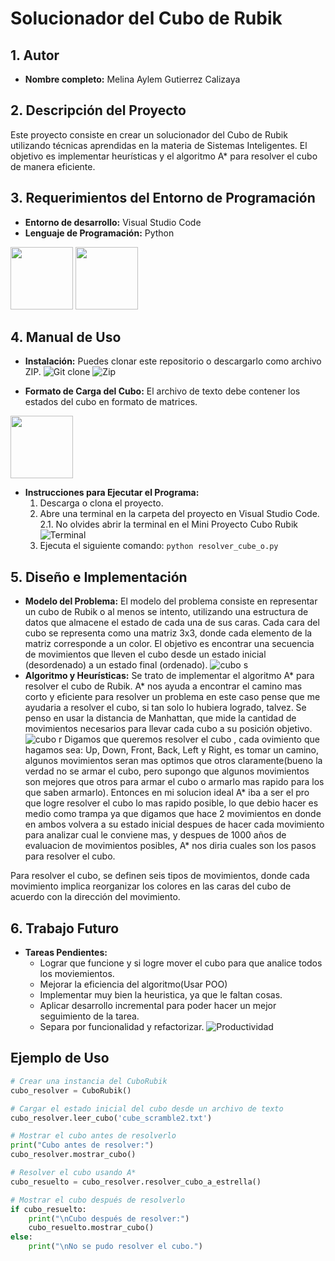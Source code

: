# Solucionador del Cubo de Rubik

## 1. Autor
- **Nombre completo:** Melina Aylem Gutierrez Calizaya

## 2. Descripción del Proyecto
Este proyecto consiste en crear un solucionador del Cubo de Rubik utilizando técnicas aprendidas en la materia de Sistemas Inteligentes. El objetivo es implementar heurísticas y el algoritmo A* para resolver el cubo de manera eficiente.

## 3. Requerimientos del Entorno de Programación
- **Entorno de desarrollo:** Visual Studio Code
- **Lenguaje de Programación:** Python
<img src="/Mini Proyecto Cubo Rubik/src/Python-logo.png" width="100" height="100">
<img src="/Mini Proyecto Cubo Rubik/src/visual-studio-code-icon.webp" width="100" height="100">

## 4. Manual de Uso
- **Instalación:** Puedes clonar este repositorio o descargarlo como archivo ZIP.
![Git clone](/Mini%20Proyecto%20Cubo%20Rubik/src/git_clone.png)
![Zip](/Mini%20Proyecto%20Cubo%20Rubik/src/zip.png)

- **Formato de Carga del Cubo:** El archivo de texto debe contener los estados del cubo en formato de matrices.

<img src="/Mini Proyecto Cubo Rubik/src/formato_cubo.png" width="100" height="100">

- **Instrucciones para Ejecutar el Programa:** 
    1. Descarga o clona el proyecto.
    2. Abre una terminal en la carpeta del proyecto en Visual Studio Code.
        2.1. No olvides abrir la terminal en el Mini Proyecto Cubo Rubik
        ![Terminal](/Mini%20Proyecto%20Cubo%20Rubik/src/terminal.png)
    3. Ejecuta el siguiente comando: `python resolver_cube_o.py`

## 5. Diseño e Implementación
- **Modelo del Problema:**
  El modelo del problema consiste en representar un cubo de Rubik o al menos se intento, utilizando una estructura de datos que almacene el estado de cada una de sus caras. Cada cara del cubo se representa como una matriz 3x3, donde cada elemento de la matriz corresponde a un color. El objetivo es encontrar una secuencia de movimientos que lleven el cubo desde un estado inicial (desordenado) a un estado final (ordenado).
![cubo s](/Mini%20Proyecto%20Cubo%20Rubik/src/cubo_simulador.png)
- **Algoritmo y Heurísticas:**
  Se trato de implementar el algoritmo A* para resolver el cubo de Rubik. A* nos ayuda a encontrar el camino mas corto y eficiente para resolver un problema en este caso pense que me ayudaria a resolver el cubo, si tan solo lo hubiera logrado, talvez. Se penso en usar la distancia de Manhattan, que mide la cantidad de movimientos necesarios para llevar cada cubo a su posición objetivo.
![cubo r](/Mini%20Proyecto%20Cubo%20Rubik/src/cubo_resuelto.png)
  Digamos que queremos resolver el cubo , cada ovimiento que hagamos sea: Up, Down, Front, Back, Left y Right, es tomar un camino, algunos movimientos seran mas optimos que otros claramente(bueno la verdad no se armar el cubo, pero supongo que algunos movimientos son mejores que otros para armar el cubo o armarlo mas rapido para los que saben armarlo). Entonces en mi solucion ideal A* iba a ser el pro que logre resolver el cubo lo mas rapido posible, lo que debio hacer es medio como trampa ya que digamos que hace 2 movimientos en donde en ambos volvera a su estado inicial despues de hacer cada movimiento para analizar cual le conviene mas, y despues de 1000 años de evaluacion de movimientos posibles, A* nos diria cuales son los pasos para resolver el cubo.

Para resolver el cubo, se definen seis tipos de movimientos, donde cada movimiento implica reorganizar los colores en las caras del cubo de acuerdo con la dirección del movimiento.

## 6. Trabajo Futuro
- **Tareas Pendientes:**
  - Lograr que funcione y si logre mover el cubo para que analice todos los moviemientos.
  - Mejorar la eficiencia del algoritmo(Usar POO)
  - Implementar muy bien la heuristica, ya que le faltan cosas.
  - Aplicar desarrollo incremental para poder hacer un mejor seguimiento de la tarea.
  - Separa por funcionalidad y refactorizar.
  ![Productividad](/Mini%20Proyecto%20Cubo%20Rubik/src/productividad.webp)

## Ejemplo de Uso
```python
# Crear una instancia del CuboRubik
cubo_resolver = CuboRubik()

# Cargar el estado inicial del cubo desde un archivo de texto
cubo_resolver.leer_cubo('cube_scramble2.txt')

# Mostrar el cubo antes de resolverlo
print("Cubo antes de resolver:")
cubo_resolver.mostrar_cubo()

# Resolver el cubo usando A*
cubo_resuelto = cubo_resolver.resolver_cubo_a_estrella()

# Mostrar el cubo después de resolverlo
if cubo_resuelto:
    print("\nCubo después de resolver:")
    cubo_resuelto.mostrar_cubo()
else:
    print("\nNo se pudo resolver el cubo.")
